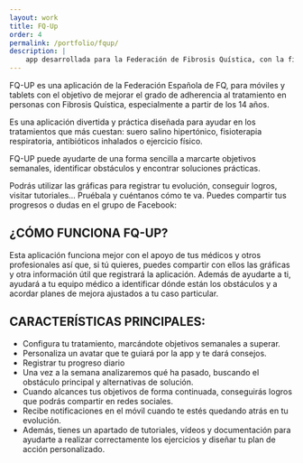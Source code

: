 ```yaml
---
layout: work
title: FQ-Up
order: 4
permalink: /portfolio/fqup/
description: |
    app desarrollada para la Federación de Fibrosis Quística, con la finalidad de ayudar a las personas con FQ a mantener o mejorar la adherencia a los tratamientos, especialmente a partir de los 14 años.
---
```


FQ-UP es una aplicación de la Federación Española de FQ, para móviles y tablets con el objetivo de mejorar el grado de adherencia al tratamiento en personas con Fibrosis Quística, especialmente a partir de los 14 años.

Es una aplicación divertida y práctica diseñada para ayudar en los tratamientos que más cuestan: suero salino hipertónico, fisioterapia respiratoria, antibióticos inhalados o ejercicio físico.

FQ-UP puede ayudarte de una forma sencilla a marcarte objetivos semanales, identificar obstáculos y encontrar soluciones prácticas.

Podrás utilizar las gráficas para registrar tu evolución, conseguir logros, visitar tutoriales… Pruébala y cuéntanos cómo te va. Puedes compartir tus progresos o dudas en el grupo de Facebook:


¿CÓMO FUNCIONA FQ-UP?
----------------
Esta aplicación funciona mejor con el apoyo de tus médicos y otros profesionales así que, si tú quieres, puedes compartir con ellos las gráficas y otra información útil que registrará la aplicación. Además de ayudarte a ti, ayudará a tu equipo médico a identificar dónde están los obstáculos y a acordar planes de mejora ajustados a tu caso particular.

CARACTERÍSTICAS PRINCIPALES:
--------------

* Configura tu tratamiento, marcándote objetivos semanales a superar.
* Personaliza un avatar que te guiará por la app y te dará consejos.
* Registrar tu progreso diario
* Una vez a la semana analizaremos qué ha pasado, buscando el obstáculo principal y alternativas de solución.
* Cuando alcances tus objetivos de forma continuada, conseguirás logros que podrás compartir en redes sociales.
* Recibe notificaciones en el móvil cuando te estés quedando atrás en tu evolución.
* Además, tienes un apartado de tutoriales, vídeos y documentación para ayudarte a realizar correctamente los ejercicios y diseñar tu plan de acción personalizado.
